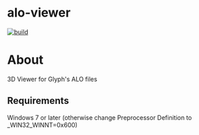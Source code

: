 
# alo-viewer
[![build](https://github.com/GlyphXTools/alo-viewer/actions/workflows/build.yml/badge.svg)](https://github.com/GlyphXTools/alo-viewer/actions/workflows/build.yml?query=branch%3Amaster)

# About
3D Viewer for Glyph's ALO files

## Requirements
Windows 7 or later (otherwise change Preprocessor Definition to _WIN32_WINNT=0x600)